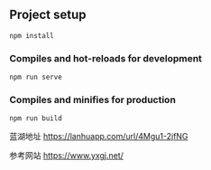 

## Project setup
```
npm install
```

### Compiles and hot-reloads for development
```
npm run serve
```

### Compiles and minifies for production
```
npm run build
```
蓝湖地址
https://lanhuapp.com/url/4Mgu1-2jfNG

参考网站
https://www.yxgj.net/